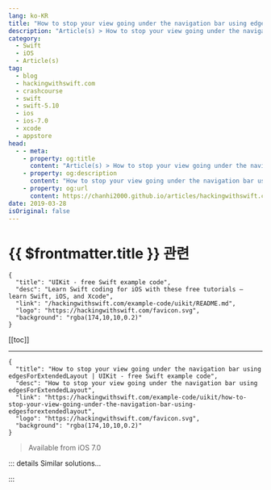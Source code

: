 ```yaml
---
lang: ko-KR
title: "How to stop your view going under the navigation bar using edgesForExtendedLayout"
description: "Article(s) > How to stop your view going under the navigation bar using edgesForExtendedLayout"
category:
  - Swift
  - iOS
  - Article(s)
tag: 
  - blog
  - hackingwithswift.com
  - crashcourse
  - swift
  - swift-5.10
  - ios
  - ios-7.0
  - xcode
  - appstore
head:
  - - meta:
    - property: og:title
      content: "Article(s) > How to stop your view going under the navigation bar using edgesForExtendedLayout"
    - property: og:description
      content: "How to stop your view going under the navigation bar using edgesForExtendedLayout"
    - property: og:url
      content: https://chanhi2000.github.io/articles/hackingwithswift.com/example-code/uikit/how-to-stop-your-view-going-under-the-navigation-bar-using-edgesforextendedlayout.html
date: 2019-03-28
isOriginal: false
---
```


# {{ $frontmatter.title }} 관련

```component VPCard
{
  "title": "UIKit - free Swift example code",
  "desc": "Learn Swift coding for iOS with these free tutorials – learn Swift, iOS, and Xcode",
  "link": "/hackingwithswift.com/example-code/uikit/README.md",
  "logo": "https://hackingwithswift.com/favicon.svg",
  "background": "rgba(174,10,10,0.2)"
}
```

[[toc]]

---

```component VPCard
{
  "title": "How to stop your view going under the navigation bar using edgesForExtendedLayout | UIKit - free Swift example code",
  "desc": "How to stop your view going under the navigation bar using edgesForExtendedLayout",
  "link": "https://hackingwithswift.com/example-code/uikit/how-to-stop-your-view-going-under-the-navigation-bar-using-edgesforextendedlayout",
  "logo": "https://hackingwithswift.com/favicon.svg",
  "background": "rgba(174,10,10,0.2)"
}
```

> Available from iOS 7.0

<!-- TODO: 작성 -->

<!--
As of iOS 7.0, all views automatically go behind navigation bars, toolbars and tab bars to provide what Apple calls "context" – having some idea of what's underneath the UI (albeit blurred out with a frosted glass effect) gives users an idea of what else is just off screen.

If this is getting in your way (and honestly it does get in the way surprisingly often) you can easily disable it for a given view controller by modifying its `edgesForExtendedLayout` property.

For example, if you don't want a view controller to go behind any bars, use this:

```swift
edgesForExtendedLayout = []
```

-->

::: details Similar solutions…

<!--
/quick-start/swiftui/swiftui-tips-and-tricks">SwiftUI tips and tricks 
/example-code/system/how-to-stop-the-screen-from-going-to-sleep">How to stop the screen from going to sleep 
/example-code/uikit/how-to-make-a-background-image-run-under-the-safe-area">How to make a background image run under the safe area 
/example-code/language/how-to-detect-when-the-system-is-under-pressure-and-you-should-reduce-your-work">How to detect when the system is under pressure and you should reduce your work 
/example-code/system/how-to-run-code-when-your-app-is-terminated">How to run code when your app is terminated</a>
-->

:::

